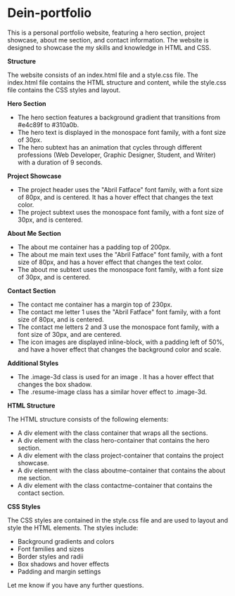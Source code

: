 # Dein-portfolio

This is a personal portfolio website, featuring a hero section, project showcase, about me section, and contact information. The website is designed to showcase the my  skills and knowledge in HTML and CSS. 

**Structure**

The website consists of an index.html file and a style.css file. The index.html file contains the HTML structure and content, while the style.css file contains the CSS styles and layout.

**Hero Section**

- The hero section features a background gradient that transitions from #e4c89f to #310a0b.
- The hero text is displayed in the monospace font family, with a font size of 30px. 
- The hero subtext has an animation that cycles through different professions (Web Developer, Graphic Designer, Student, and Writer) with a duration of 9 seconds.


**Project Showcase**

- The project header uses the "Abril Fatface" font family, with a font size of 80px, and is centered. It has a hover effect that changes the text color.
- The project subtext uses the monospace font family, with a font size of 30px, and is centered.


**About Me Section**

- The about me container has a padding top of 200px.
- The about me main text uses the "Abril Fatface" font family, with a font size of 80px, and has a hover effect that changes the text color.
- The about me subtext uses the monospace font family, with a font size of 30px, and is centered.


**Contact Section**

- The contact me container has a margin top of 230px.
- The contact me letter 1 uses the "Abril Fatface" font family, with a font size of 80px, and is centered.
- The contact me letters 2 and 3 use the monospace font family, with a font size of 30px, and are centered.
- The icon images are displayed inline-block, with a padding left of 50%, and have a hover effect that changes the background color and scale.


**Additional Styles**

- The .image-3d class is used for an image . It has a hover effect that changes the box shadow.
- The .resume-image class has a similar hover effect to .image-3d.


**HTML Structure**

The HTML structure consists of the following elements:

- A div element with the class container that wraps all the sections.
- A div element with the class hero-container that contains the hero section.
- A div element with the class project-container that contains the project showcase.
- A div element with the class aboutme-container that contains the about me section.
- A div element with the class contactme-container that contains the contact section.


**CSS Styles**

The CSS styles are contained in the style.css file and are used to layout and style the HTML elements. The styles include:

- Background gradients and colors
- Font families and sizes
- Border styles and radii
- Box shadows and hover effects
- Padding and margin settings

Let me know if you have any further questions.
